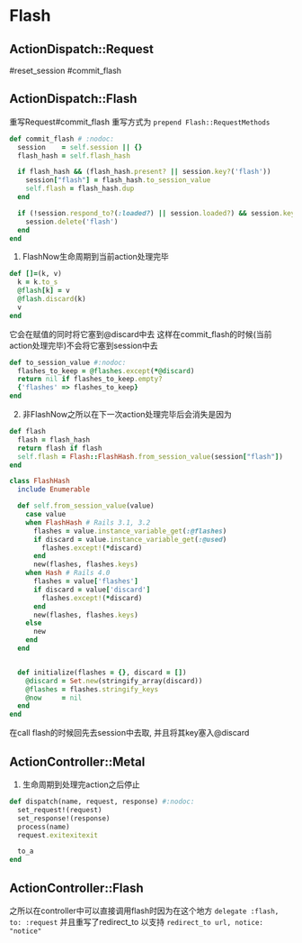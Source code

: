 # Flash

## ActionDispatch::Request
#reset_session
#commit_flash

## ActionDispatch::Flash
重写Request#commit_flash
重写方式为 ```prepend Flash::RequestMethods```

```ruby
def commit_flash # :nodoc:
  session    = self.session || {}
  flash_hash = self.flash_hash

  if flash_hash && (flash_hash.present? || session.key?('flash'))
    session["flash"] = flash_hash.to_session_value
    self.flash = flash_hash.dup
  end

  if (!session.respond_to?(:loaded?) || session.loaded?) && session.key?('flash') && session['flash'].nil?
    session.delete('flash')
  end
end
```

1. FlashNow生命周期到当前action处理完毕
```ruby
def []=(k, v)
  k = k.to_s
  @flash[k] = v
  @flash.discard(k)
  v
end
```
它会在赋值的同时将它塞到@discard中去
这样在commit_flash的时候(当前action处理完毕)不会将它塞到session中去
```ruby
def to_session_value #:nodoc:
  flashes_to_keep = @flashes.except(*@discard)
  return nil if flashes_to_keep.empty?
  {'flashes' => flashes_to_keep}
end
```

2. 非FlashNow之所以在下一次action处理完毕后会消失是因为
```ruby
def flash
  flash = flash_hash
  return flash if flash
  self.flash = Flash::FlashHash.from_session_value(session["flash"])
end

class FlashHash
  include Enumerable

  def self.from_session_value(value)
    case value
    when FlashHash # Rails 3.1, 3.2
      flashes = value.instance_variable_get(:@flashes)
      if discard = value.instance_variable_get(:@used)
        flashes.except!(*discard)
      end
      new(flashes, flashes.keys)
    when Hash # Rails 4.0
      flashes = value['flashes']
      if discard = value['discard']
        flashes.except!(*discard)
      end
      new(flashes, flashes.keys)
    else
      new
    end
  end


  def initialize(flashes = {}, discard = [])
    @discard = Set.new(stringify_array(discard))
    @flashes = flashes.stringify_keys
    @now     = nil
  end
end
```
在call flash的时候回先去session中去取, 并且将其key塞入@discard


## ActionController::Metal
1. 生命周期到处理完action之后停止
```ruby
def dispatch(name, request, response) #:nodoc:
  set_request!(request)
  set_response!(response)
  process(name)
  request.exitexitexit

  to_a
end
```

## ActionController::Flash
之所以在controller中可以直接调用flash时因为在这个地方
`delegate :flash, to: :request`
并且重写了redirect_to 以支持 `redirect_to url, notice: "notice"`